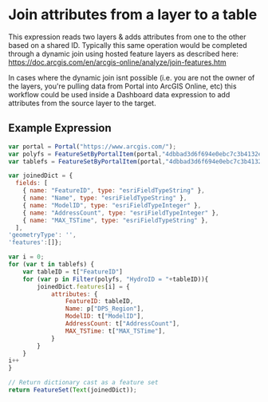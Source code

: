 # Join attributes from a layer to a table

This expression reads two layers & adds attributes from one to the other based on a shared ID. Typically this same operation would be completed through a dynamic join using hosted feature layers as described here: 
https://doc.arcgis.com/en/arcgis-online/analyze/join-features.htm

In cases where the dynamic join isnt possible (i.e. you are not the owner of the layers, you're pulling data from Portal into ArcGIS Online, etc) this workflow could be used inside a Dashboard data expression to add attributes from the source layer to the target.

## Example Expression

```js
var portal = Portal("https://www.arcgis.com/");
var polyfs = FeatureSetByPortalItem(portal,"4dbbad3d6f694e0ebc7c3b4132ea34df",0,["*"],false);
var tablefs = FeatureSetByPortalItem(portal,"4dbbad3d6f694e0ebc7c3b4132ea34df",6,["*"],false);

var joinedDict = {
  fields: [
    { name: "FeatureID", type: "esriFieldTypeString" },
    { name: "Name", type: "esriFieldTypeString" },	
    { name: "ModelID", type: "esriFieldTypeInteger" },
    { name: "AddressCount", type: "esriFieldTypeInteger" },
    { name: "MAX_TSTime", type: "esriFieldTypeString" },
  ],
'geometryType': '',
'features':[]};

var i = 0;
for (var t in tablefs) {
    var tableID = t["FeatureID"]
    for (var p in Filter(polyfs, "HydroID = "+tableID)){
        joinedDict.features[i] = {
            attributes: {
                FeatureID: tableID,
                Name: p["DPS_Region"],
				ModelID: t["ModelID"],
                AddressCount: t["AddressCount"],
                MAX_TSTime: t["MAX_TSTime"],
            }
        }
    }
i++
}

// Return dictionary cast as a feature set 
return FeatureSet(Text(joinedDict));
```
